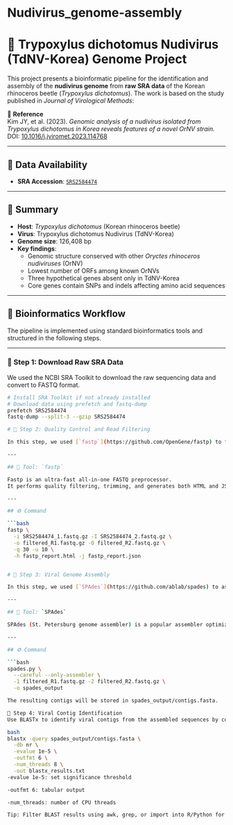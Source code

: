 # Nudivirus_genome-assembly

# 🦠 Trypoxylus dichotomus Nudivirus (TdNV-Korea) Genome Project

This project presents a bioinformatic pipeline for the identification and assembly of the **nudivirus genome** from **raw SRA data** of the Korean rhinoceros beetle (*Trypoxylus dichotomus*). The work is based on the study published in *Journal of Virological Methods*:

📄 **Reference**  
Kim JY, et al. (2023). *Genomic analysis of a nudivirus isolated from Trypoxylus dichotomus in Korea reveals features of a novel OrNV strain.*  
DOI: [10.1016/j.jviromet.2023.114768](https://www.sciencedirect.com/science/article/pii/S0168170223001296?via%3Dihub)

---

## 📂 Data Availability

- **SRA Accession**: [`SRS2584474`](https://www.ncbi.nlm.nih.gov/sra/SRS2584474)

---

## 🔬 Summary

- **Host**: *Trypoxylus dichotomus* (Korean rhinoceros beetle)  
- **Virus**: Trypoxylus dichotomus Nudivirus (TdNV-Korea)  
- **Genome size**: 126,408 bp  
- **Key findings**:
  - Genomic structure conserved with other *Oryctes rhinoceros nudiviruses* (OrNV)
  - Lowest number of ORFs among known OrNVs
  - Three hypothetical genes absent only in TdNV-Korea
  - Core genes contain SNPs and indels affecting amino acid sequences

---

## 🧬 Bioinformatics Workflow

The pipeline is implemented using standard bioinformatics tools and structured in the following steps.

---

### 🔹 Step 1: Download Raw SRA Data

We used the NCBI SRA Toolkit to download the raw sequencing data and convert to FASTQ format.

```bash
# Install SRA Toolkit if not already installed
# Download data using prefetch and fastq-dump
prefetch SRS2584474
fastq-dump --split-3 --gzip SRS2584474

# 🔹 Step 2: Quality Control and Read Filtering

In this step, we used [`fastp`](https://github.com/OpenGene/fastp) to filter out low-quality reads and generate basic quality control reports.

---

## 🧪 Tool: `fastp`

Fastp is an ultra-fast all-in-one FASTQ preprocessor.  
It performs quality filtering, trimming, and generates both HTML and JSON QC reports.

---

## ⚙️ Command

```bash
fastp \
  -i SRS2584474_1.fastq.gz -I SRS2584474_2.fastq.gz \
  -o filtered_R1.fastq.gz -O filtered_R2.fastq.gz \
  -q 30 -u 10 \
  -h fastp_report.html -j fastp_report.json


# 🔹 Step 3: Viral Genome Assembly

In this step, we used [`SPAdes`](https://github.com/ablab/spades) to assemble the filtered paired-end reads into contigs.

---

## 🧪 Tool: `SPAdes`

SPAdes (St. Petersburg genome assembler) is a popular assembler optimized for small genomes, metagenomics, and single-cell sequencing.

---

## ⚙️ Command

```bash
spades.py \
  --careful --only-assembler \
  -1 filtered_R1.fastq.gz -2 filtered_R2.fastq.gz \
  -o spades_output

The resulting contigs will be stored in spades_output/contigs.fasta.

🔹 Step 4: Viral Contig Identification
Use BLASTx to identify viral contigs from the assembled sequences by comparison to the NCBI non-redundant protein database.

bash
blastx -query spades_output/contigs.fasta \
  -db nr \
  -evalue 1e-5 \
  -outfmt 6 \
  -num_threads 8 \
  -out blastx_results.txt
-evalue 1e-5: set significance threshold

-outfmt 6: tabular output

-num_threads: number of CPU threads

Tip: Filter BLAST results using awk, grep, or import into R/Python for downstream annotation.
